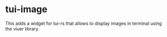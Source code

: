 # tui-image
This adds a widget for tui-rs that allows to display images in terminal using the viuer library.
